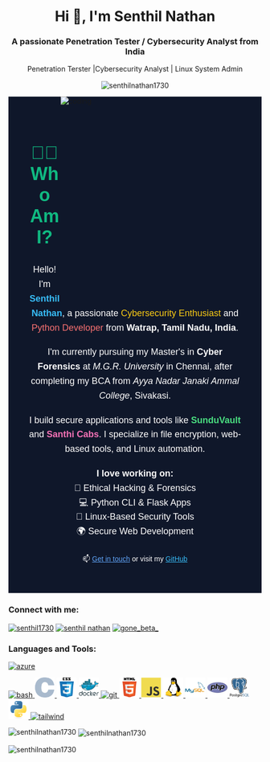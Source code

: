 <h1 align="center">Hi 👋, I'm Senthil Nathan</h1>
<h3 align="center">A passionate Penetration Tester / Cybersecurity Analyst from India</h3>
<p  align="center"> Penetration Terster |Cybersecurity Analyst | Linux System Admin </p>
<p align="center"> <img src="https://komarev.com/ghpvc/?username=senthilnathan1730&label=Profile%20views&color=0e75b6&style=flat" alt="senthilnathan1730"  align="center" /> </p>

<img align="right" alt="coding" width="400" height="400" src="https://img.freepik.com/free-vector/hacker-operating-laptop-cartoon-icon-illustration-technology-icon-concept-isolated-flat-cartoon-style_138676-2387.jpg?w=360">

<section id="about" style="background-color: #0f172a; color: white; padding: 40px; font-family: Arial, sans-serif;">
  <div style="max-width: 800px; margin: auto; text-align: center;">
    <h2 style="font-size: 36px; color: #10b981;">👨‍💻 Who Am I?</h2>
    <p style="font-size: 18px; margin-top: 20px; line-height: 1.6;">
      Hello! I'm <strong style="color: #38bdf8;">Senthil Nathan</strong>, a passionate <span style="color: #facc15;">Cybersecurity Enthusiast</span> and <span style="color: #f87171;">Python Developer</span> from <strong>Watrap, Tamil Nadu, India</strong>.
    </p>
    <p style="font-size: 18px; margin-top: 20px; line-height: 1.6;">
      I'm currently pursuing my Master's in <strong>Cyber Forensics</strong> at <em>M.G.R. University</em> in Chennai, after completing my BCA from <em>Ayya Nadar Janaki Ammal College</em>, Sivakasi.
    </p>
    <p style="font-size: 18px; margin-top: 20px; line-height: 1.6;">
      I build secure applications and tools like <strong style="color: #4ade80;">SunduVault</strong> and <strong style="color: #f472b6;">Santhi Cabs</strong>. I specialize in file encryption, web-based tools, and Linux automation.
    </p>
    <p style="font-size: 18px; margin-top: 20px; line-height: 1.6;">
      <strong>I love working on:</strong><br>
      🔐 Ethical Hacking & Forensics<br>
      💻 Python CLI & Flask Apps<br>
      🐧 Linux-Based Security Tools<br>
      🌍 Secure Web Development
    </p>
    <p style="margin-top: 30px;">
      📫 <a href="mailto:youremail@example.com" style="color: #60a5fa;">Get in touch</a> or visit my 
      <a href="https://github.com/senthil-nathan" style="color: #38bdf8;">GitHub</a>
    </p>
  </div>
</section>


<h3 align="left">Connect with me:</h3>
<p align="left">
<a href="https://twitter.com/senthil1730" target="blank"><img align="center" src="https://raw.githubusercontent.com/rahuldkjain/github-profile-readme-generator/master/src/images/icons/Social/twitter.svg" alt="senthil1730" height="30" width="40" /></a>
<a href="https://linkedin.com/in/senthil nathan" target="blank"><img align="center" src="https://raw.githubusercontent.com/rahuldkjain/github-profile-readme-generator/master/src/images/icons/Social/linked-in-alt.svg" alt="senthil nathan" height="30" width="40" /></a>
<a href="https://instagram.com/gone_beta_" target="blank"><img align="center" src="https://raw.githubusercontent.com/rahuldkjain/github-profile-readme-generator/master/src/images/icons/Social/instagram.svg" alt="gone_beta_" height="30" width="40" /></a>
</p>

<h3 align="left">Languages and Tools:</h3>
<p align="left"> <a href="https://azure.microsoft.com/en-in/" target="_blank" rel="noreferrer"> 
   <img src="https://www.vectorlogo.zone/logos/microsoft_azure/microsoft_azure-icon.svg" alt="azure" width="40" height="40"/> </a> <a href="https://www.gnu.org/software/bash/" target="_blank" rel="noreferrer"> </a>  </p>
<p align="left"> <a href="https://azure.microsoft.com/en-in/" target="_blank" rel="noreferrer"> 
 
<img src="https://www.vectorlogo.zone/logos/gnu_bash/gnu_bash-icon.svg" alt="bash" width="40" height="40"/> </a> <a href="https://www.cprogramming.com/" target="_blank" rel="noreferrer"> <img src="https://raw.githubusercontent.com/devicons/devicon/master/icons/c/c-original.svg" alt="c" width="40" height="40"/> </a> <a href="https://www.w3schools.com/css/" target="_blank" rel="noreferrer"> <img src="https://raw.githubusercontent.com/devicons/devicon/master/icons/css3/css3-original-wordmark.svg" alt="css3" width="40" height="40"/> </a> <a href="https://www.docker.com/" target="_blank" rel="noreferrer"> <img src="https://raw.githubusercontent.com/devicons/devicon/master/icons/docker/docker-original-wordmark.svg" alt="docker" width="40" height="40"/> </a> <a href="https://flask.palletsprojects.com/" target="_blank" rel="noreferrer"> <img src="https://www.vectorlogo.zone/logos/git-scm/git-scm-icon.svg" alt="git" width="40" height="40"/> </a> <a href="https://www.w3.org/html/" target="_blank" rel="noreferrer"> <img src="https://raw.githubusercontent.com/devicons/devicon/master/icons/html5/html5-original-wordmark.svg" alt="html5" width="40" height="40"/> </a> <a href="https://developer.mozilla.org/en-US/docs/Web/JavaScript" target="_blank" rel="noreferrer"> <img src="https://raw.githubusercontent.com/devicons/devicon/master/icons/javascript/javascript-original.svg" alt="javascript" width="40" height="40"/> </a> <a href="https://www.linux.org/" target="_blank" rel="noreferrer"> <img src="https://raw.githubusercontent.com/devicons/devicon/master/icons/linux/linux-original.svg" alt="linux" width="40" height="40"/> </a> <a href="https://www.mysql.com/" target="_blank" rel="noreferrer"> <img src="https://raw.githubusercontent.com/devicons/devicon/master/icons/mysql/mysql-original-wordmark.svg" alt="mysql" width="40" height="40"/> </a> <a href="https://www.php.net" target="_blank" rel="noreferrer"> <img src="https://raw.githubusercontent.com/devicons/devicon/master/icons/php/php-original.svg" alt="php" width="40" height="40"/> </a> <a href="https://www.postgresql.org" target="_blank" rel="noreferrer"> <img src="https://raw.githubusercontent.com/devicons/devicon/master/icons/postgresql/postgresql-original-wordmark.svg" alt="postgresql" width="40" height="40"/> </a> <a href="https://www.python.org" target="_blank" rel="noreferrer"> <img src="https://raw.githubusercontent.com/devicons/devicon/master/icons/python/python-original.svg" alt="python" width="40" height="40"/> </a> <a href="https://tailwindcss.com/" target="_blank" rel="noreferrer"> <img src="https://www.vectorlogo.zone/logos/tailwindcss/tailwindcss-icon.svg" alt="tailwind" width="40" height="40"/> </a> </p>

<p><img align="left" src="https://github-readme-stats.vercel.app/api/top-langs?username=senthilnathan1730&show_icons=true&locale=en&layout=compact" alt="senthilnathan1730" /></p>

<p>&nbsp;<img align="center" src="https://github-readme-stats.vercel.app/api?username=senthilnathan1730&show_icons=true&locale=en" alt="senthilnathan1730" /></p>

<p><img align="center" src="https://github-readme-streak-stats.herokuapp.com/?user=senthilnathan1730&" alt="senthilnathan1730" /></p>
